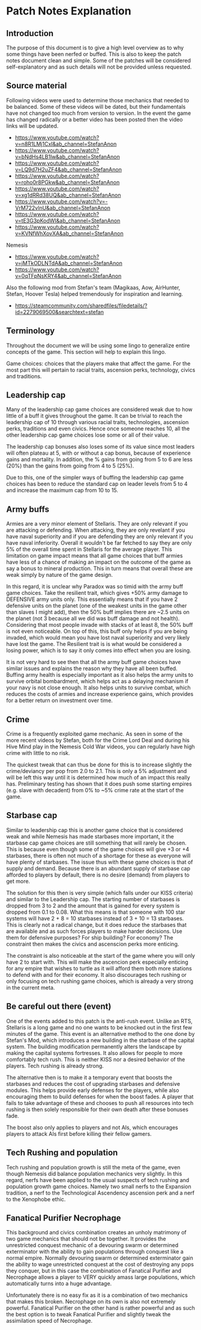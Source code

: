 # Patch Notes Explanation

## Introduction

The purpose of this document is to give a high level overview as to why some things have been nerfed or buffed. This is also to keep the patch notes document clean and simple. Some of the patches will be considered self-explanatory and as such details will not be provided unless requested.

## Source material

Following videos were used to determine those mechanics that needed to be balanced. Some of these videos will be dated, but their fundamentals have not changed too much from version to version. In the event the game has changed radically or a better video has been posted then the video links will be updated.

* https://www.youtube.com/watch?v=n8R1LMj1CxI&ab_channel=StefanAnon
* https://www.youtube.com/watch?v=bNdHs4LB1lw&ab_channel=StefanAnon
* https://www.youtube.com/watch?v=LQ9d7H2uZF4&ab_channel=StefanAnon
* https://www.youtube.com/watch?v=roho0r8PGkw&ab_channel=StefanAnon
* https://www.youtube.com/watch?v=xg1dRRd38UQ&ab_channel=StefanAnon
* https://www.youtube.com/watch?v=-VrM722vlnU&ab_channel=StefanAnon
* https://www.youtube.com/watch?v=tE3G3pKodWI&ab_channel=StefanAnon
* https://www.youtube.com/watch?v=KVNfWhXovXA&ab_channel=StefanAnon

Nemesis

* https://www.youtube.com/watch?v=jMTkODLNTdA&ab_channel=StefanAnon
* https://www.youtube.com/watch?v=0qTFpNsKRY4&ab_channel=StefanAnon

Also the following mod from Stefan's team (Magikaas, Aow, AirHunter, Stefan, Hoover Tesla) helped tremendously for inspiration and learning.

* https://steamcommunity.com/sharedfiles/filedetails/?id=2279069500&searchtext=stefan

## Terminology

Throughout the document we will be using some lingo to generalize entire concepts of the game. This section will help to explain this lingo.

Game choices: choices that the players make that affect the game. For the most part this will pertain to racial traits, ascension perks, technology, civics and traditions.

## Leadership cap

Many of the leadership cap game choices are considered weak due to how little of a buff it gives throughout the game. It can be trivial to reach the leadership cap of 10 through various racial traits, technologies, ascension perks, traditions and even civics. Hence once someone reaches 10, all the other leadership cap game choices lose some or all of their value.

The leadership cap bonuses also loses some of its value since most leaders will often plateau at 5, with or without a cap bonus, because of experience gains and mortality. In addition, the % gains from going from 5 to 6 are less (20%) than the gains from going from 4 to 5 (25%).

Due to this, one of the simpler ways of buffing the leadership cap game choices has been to reduce the standard cap on leader levels from 5 to 4 and increase the maximum cap from 10 to 15.

## Army buffs

Armies are a very minor element of Stellaris. They are only relevant if you are attacking or defending. When attacking, they are only revelant if you have naval superiority and if you are defending they are only relevant if you have naval inferiority. Overall it wouldn't be far fetched to say they are only 5% of the overall time spent in Stellaris for the average player. This limitation on game impact means that all game choices that buff armies have less of a chance of making an impact on the outcome of the game as say a bonus to mineral production. This in turn means that overall these are weak simply by nature of the game design.

In this regard, it is unclear why Paradox was so timid with the army buff game choices. Take the resilient trait, which gives +50% army damage to DEFENSIVE army units only. This essentially means that if you have 2 defensive units on the planet (one of the weakest units in the game other than slaves I might add), then the 50% buff implies there are ~2.5 units on the planet (not 3 because all we did was buff damage and not health). Considering that most people invade with stacks of at least 8, the 50% buff is not even noticeable. On top of this, this buff only helps if you are being invaded, which would mean you have lost naval superiority and very likely have lost the game. The Resilient trait is is what would be considered a losing power, which is to say it only comes into effect when you are losing.

It is not very hard to see then that all the army buff game choices have similar issues and explains the reason why they have all been buffed. Buffing army health is especially important as it also helps the army units to survive orbital bombardment, which helps act as a delaying mechanism if your navy is not close enough. It also helps units to survive combat, which reduces the costs of armies and increase experience gains, which provides for a better return on investment over time.

## Crime

Crime is a frequently exploited game mechanic. As seen in some of the more recent videos by Stefan, both for the Crime Lord Deal and during his Hive Mind play in the Nemesis Cold War videos, you can regularly have high crime with little to no risk.

The quickest tweak that can thus be done for this is to increase slightly the crime/deviancy per pop from 2.0 to 2.1. This is only a 5% adjustment and will be left this way until it is determined how much of an impact this really has. Preliminary testing has shown that it does push some starting empires (e.g. slave with decadent) from 0% to ~5% crime rate at the start of the game.

## Starbase cap

Similar to leadership cap this is another game choice that is considered weak and while Nemesis has made starbases more important, it the starbase cap game choices are still something that will rarely be chosen. This is because even though some of the game choices will give +3 or +4 starbases, there is often not much of a shortage for these as everyone will have plenty of starbases. The issue thus with these game choices is that of supply and demand. Because there is an abundant supply of starbase cap afforded to players by default, there is no desire (demand) from players to get more.

The solution for this then is very simple (which falls under our KISS criteria) and similar to the Leadership cap. The starting number of starbases is dropped from 3 to 2 and the amount that is gained for every system is dropped from 0.1 to 0.08. What this means is that someone with 100 star systems will have 2 + 8 = 10 starbases instead of 3 + 10 = 13 starbases. This is clearly not a radical change, but it does reduce the starbases that are available and as such forces players to make harder decisions. Use them for defensive purposes? For ship building? For economy? The constraint then makes the civics and ascenscion perks more enticing.

The constraint is also noticeable at the start of the game where you will only have 2 to start with. This will make the ascencion perk especially enticing for any empire that wishes to turtle as it will afford them both more stations to defend with and for their economy. It also discourages tech rushing or only focusing on tech rushing game choices, which is already a very strong in the current meta.

## Be careful out there (event)

One of the events added to this patch is the anti-rush event. Unlike an RTS, Stellaris is a long game and no one wants to be knocked out in the first few minutes of the game. This event is an alternative method to the one done by Stefan's Mod, which introduces a new building in the starbase of the capital system. The building modification permanently alters the landscape by making the capital systems fortresses. It also allows for people to more comfortably tech rush. This is neither KISS nor a desired behavior of the players. Tech rushing is already strong.

The alternative then is to make it a temporary event that boosts the starbases and reduces the cost of upgrading starbases and defensive modules. This helps provide early defenses for the players, while also encouraging them to build defenses for when the boost fades. A player that fails to take advantage of these and chooses to push all resources into tech rushing is then solely responsible for their own death after these bonuses fade.

The boost also only applies to players and not AIs, which encourages players to attack AIs first before killing their fellow gamers.

## Tech Rushing and population

Tech rushing and population growth is still the meta of the game, even though Nemesis did balance population mechanics very slightly. In this regard, nerfs have been applied to the usual suspects of tech rushing and population growth game choices. Namely two small nerfs to the Expansion tradition, a nerf to the Technological Ascendency ascension perk and a nerf to the Xenophobe ethic.

## Fanatical Purifier Necrophage

This background and civics combination creates an unholy matrimony of two game mechanics that should not be together. It provides the unrestricted conquest mechanic of a devouring swarm or determined exterminator with the ability to gain populations through conquest like a normal empire. Normally devouring swarm or determined exterminator gain the ability to wage unrestricted conquest at the cost of destroying any pops they conquer, but in this case the combination of Fanatical Purifier and Necrophage allows a player to VERY quickly amass large populations, which automatically turns into a huge advantage.

Unfortunately there is no easy fix as it is a combination of two mechanics that makes this broken. Necrophage on its own is also not extremely powerful. Fanatical Purifier on the other hand is rather powerful and as such the best option is to tweak Fanatical Purifier and slightly tweak the assimilation speed of Necrophage.
